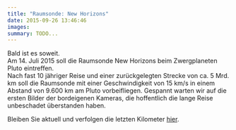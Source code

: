 ```yaml
---
title: "Raumsonde: New Horizons"
date: 2015-09-26 13:46:46
images: 
summary: TODO...
---
```

Bald ist es soweit.  
 Am 14. Juli 2015 soll die Raumsonde New Horizons beim Zwergplaneten Pluto eintreffen.   
 Nach fast 10 jähriger Reise und einer zurückgelegten Strecke von ca. 5 Mrd. km soll die Raumsonde mit einer Geschwindigkeit von 15 km/s in einem Abstand von 9.600 km am Pluto vorbeifliegen. Gespannt warten wir auf die ersten Bilder der bordeigenen Kameras, die hoffentlich die lange Reise unbeschadet überstanden haben.

Bleiben Sie aktuell und verfolgen die letzten Kilometer [hier](http://www.nasa.gov/mission_pages/newhorizons/main/).